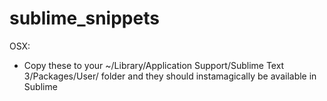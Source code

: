 # sublime_snippets
OSX: 
* Copy these to your ~/Library/Application Support/Sublime Text 3/Packages/User/ folder and they should instamagically be available in Sublime
